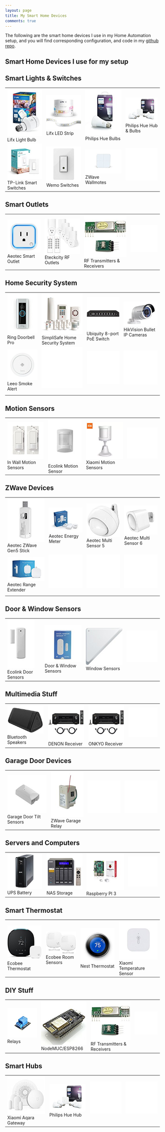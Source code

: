 ```yaml
---
layout: page
title: My Smart Home Devices
comments: true
---
```


The following are the smart home devices I use in my Home Automation setup, and you will find corresponding configuration, and code in my [github repo](https://github.com/skalavala/smarthome).

## Smart Home Devices I use for my setup

<h2>Smart Lights & Switches</h2>
<TABLE>
<TR>
    <TD>
    <a href="http://amzn.to/2pTWaNm"><img src="https://raw.githubusercontent.com/skalavala/skalavala.github.io/master/images/lifx-bulb.jpg" alt="Lifx Light Bulb" /></a><br/>
        Lifx Light Bulb
    </TD>
    <TD>
    <a href="http://amzn.to/2DI7i4P"><img src="https://raw.githubusercontent.com/skalavala/skalavala.github.io/master/images/lifx-led-strip.jpg" alt="Lifx LED Strip" /></a><br/>
        Lifx LED Strip
    </TD>
    <TD>
    <a href="http://amzn.to/2DLfuBi"><img src="https://raw.githubusercontent.com/skalavala/skalavala.github.io/master/images/philips-hue-bulbs.jpg" alt="Philips Hue Bulbs" /></a><br/>
        Philips Hue Bulbs
    </TD>
    <TD>
    <a href="http://amzn.to/2mH7bi8"><img src="https://raw.githubusercontent.com/skalavala/skalavala.github.io/master/images/philips-hue-hub.jpg" alt="Philips Hue Hub & Bulbs" /></a><br/>
        Philips Hue Hub & Bulbs
    </TD>
</TR>
<TR>
    <TD>
    <a href="http://amzn.to/2qeilPx"><img src="https://raw.githubusercontent.com/skalavala/skalavala.github.io/master/images/tplink-smart-switches.jpg" alt="TP-Link Smart Switches" /></a><br/>
        TP-Link Smart Switches
    </TD>
    <TD>
    <a href="http://amzn.to/2pairYc"><img src="https://raw.githubusercontent.com/skalavala/skalavala.github.io/master/images/wemo-light-switches.jpg" alt="Wemo Switches" /></a><br/>
        Wemo Switches
    </TD>
    <TD>
    <a href="http://amzn.to/2DK11G5"><img src="https://raw.githubusercontent.com/skalavala/skalavala.github.io/master/images/wall-mote.jpg" alt="ZWave Wallmotes" /></a><br/>
        ZWave Wallmotes
    </TD>
    <TD><img src="https://raw.githubusercontent.com/skalavala/skalavala.github.io/master/images/blank.jpg"/><br/>&nbsp;</TD>
</TR>
</TABLE>
<h2>Smart Outlets</h2>
<TABLE>
<TR>
    <TD>
    <a href="http://amzn.to/2FKtegl"><img src="https://raw.githubusercontent.com/skalavala/skalavala.github.io/master/images/aeltec-smart-outlet.jpg" alt="Aeotec Smart Outlet" /></a><br/>
        Aeotec Smart Outlet
    </TD>
    <TD>
    <a href="http://amzn.to/2pTIDFA"><img src="https://raw.githubusercontent.com/skalavala/skalavala.github.io/master/images/eteccity-rf-outlets.jpg" alt="Eteckcity RF Outlets" /></a><br/>
        Eteckcity RF Outlets
    </TD>
    <TD>
    <a href="http://amzn.to/2qe8PMo"><img src="https://raw.githubusercontent.com/skalavala/skalavala.github.io/master/images/rf-transeivers.jpg" alt="RF Transmitters & Receivers" /></a><br/>
        RF Transmitters & Receivers
    </TD>
    <TD><img src="https://raw.githubusercontent.com/skalavala/skalavala.github.io/master/images/blank.jpg"/><br/>&nbsp;</TD>
</TR>
</TABLE>
<h2>Home Security System</h2>
<TABLE>
<TR>
    <TD>
    <a href="http://amzn.to/2pVmS6y"><img src="https://raw.githubusercontent.com/skalavala/skalavala.github.io/master/images/ring-doorbell-pro.jpg" alt="Ring Doorbell Pro" /></a><br/>
        Ring Doorbell Pro
    </TD>
    <TD>
    <a href="http://amzn.to/2pTIpyv"><img src="https://raw.githubusercontent.com/skalavala/skalavala.github.io/master/images/simplisafe-home-security.jpg" alt="SimpliSafe Home Security System" /></a><br/>
        SimpliSafe Home Security System
    </TD>
    <TD>
    <a href="http://amzn.to/2uOJxSX"><img src="https://raw.githubusercontent.com/skalavala/skalavala.github.io/master/images/ubiquity-poe-switch.jpg" alt="Ubiquity 8-port PoE Switch" /></a><br/>
        Ubiquity 8-port PoE Switch
    </TD>
    <TD>
    <a href="http://amzn.to/2suiPhT"><img src="https://raw.githubusercontent.com/skalavala/skalavala.github.io/master/images/hikvision-bullet-cameras.jpg" alt="HikVision Bullet IP Cameras" /></a><br/>
        HikVision Bullet IP Cameras
    </TD>
</TR>
<TR>
    <TD>
    <a href="http://amzn.to/2papVuj"><img src="https://raw.githubusercontent.com/skalavala/skalavala.github.io/master/images/leeo-smoke-alert.jpg" alt="Leeo Smoke Alert" /></a><br/>
        Leeo Smoke Alert
    </TD>
    <TD><img src="https://raw.githubusercontent.com/skalavala/skalavala.github.io/master/images/blank.jpg"/><br/>&nbsp;</TD>
    <TD><img src="https://raw.githubusercontent.com/skalavala/skalavala.github.io/master/images/blank.jpg"/><br/>&nbsp;</TD>
    <TD><img src="https://raw.githubusercontent.com/skalavala/skalavala.github.io/master/images/blank.jpg"/><br/>&nbsp;</TD>
</TR>
</TABLE>
<h2>Motion Sensors</h2>
<TABLE>
<TR>
    <TD>
    <a href="http://amzn.to/2pV6SkH"><img src="https://raw.githubusercontent.com/skalavala/skalavala.github.io/master/images/in-wall-motion-sensors.jpg" alt="In Wall Motion Sensors" /></a><br/>
        In Wall Motion Sensors
    </TD>
    <TD>
    <a href="http://amzn.to/2DI5TeJ"><img src="https://raw.githubusercontent.com/skalavala/skalavala.github.io/master/images/ecolink-motion-sensors.jpg" alt="Ecolink Motion Sensor" /></a><br/>
        Ecolink Motion Sensor
    </TD>
    <TD>
    <a href="http://amzn.to/2DKO7aN"><img src="https://raw.githubusercontent.com/skalavala/skalavala.github.io/master/images/xiaomi-motion-sensor.jpg" alt="Xiaomi Motion Sensors" /></a><br/>
        Xiaomi Motion Sensors
    </TD>
    <TD><img src="https://raw.githubusercontent.com/skalavala/skalavala.github.io/master/images/blank.jpg"/><br/>&nbsp;</TD>
</TR>
</TABLE>
<h2>ZWave Devices</h2>
<TABLE>
<TR>
    <TD>
    <a href="http://amzn.to/2pa9uhO"><img src="https://raw.githubusercontent.com/skalavala/skalavala.github.io/master/images/aeltec-zwave-stick.jpg" alt="Aeotec ZWave Gen5 Stick" /></a><br/>
        Aeotec ZWave Gen5 Stick
    </TD>
    <TD>
    <a href="http://amzn.to/2DKyxvU"><img src="https://raw.githubusercontent.com/skalavala/skalavala.github.io/master/images/aeotec-energy-meter.jpg" alt="Aeotec Energy Meter" /></a><br/>
        Aeotec Energy Meter
    </TD>
    <TD>
    <a href="http://amzn.to/2qdYUqa"><img src="https://raw.githubusercontent.com/skalavala/skalavala.github.io/master/images/aeotec-multi-sensor.jpg" alt="Aeotec Multi Sensor 5" /></a><br/>
        Aeotec Multi Sensor 5
    </TD>
    <TD>
    <a href="http://amzn.to/2pV5yOT"><img src="https://raw.githubusercontent.com/skalavala/skalavala.github.io/master/images/aeotec-multi-sensor6.jpg" alt="Aeotec Multi Sensor 6" /></a><br/>
        Aeotec Multi Sensor 6
    </TD>
</TR>
<TR>
    <TD>
    <a href="http://amzn.to/2DKz7cK"><img src="https://raw.githubusercontent.com/skalavala/skalavala.github.io/master/images/range-extender.jpg" alt="Aeotec Range Extender" /></a><br/>
        Aeotec Range Extender
    </TD>
    <TD><img src="https://raw.githubusercontent.com/skalavala/skalavala.github.io/master/images/blank.jpg"/><br/>&nbsp;</TD>
    <TD><img src="https://raw.githubusercontent.com/skalavala/skalavala.github.io/master/images/blank.jpg"/><br/>&nbsp;</TD>
    <TD><img src="https://raw.githubusercontent.com/skalavala/skalavala.github.io/master/images/blank.jpg"/><br/>&nbsp;</TD>
</TR>
</TABLE>
<h2>Door & Window Sensors</h2>
<TABLE>
<TR>
    <TD>
    <a href="http://amzn.to/2DKYfjJ"><img src="https://raw.githubusercontent.com/skalavala/skalavala.github.io/master/images/door-sensors.jpg" alt="Ecolink Door Sensors" /></a><br/>
        Ecolink Door Sensors
    </TD>
    <TD>
    <a href="http://amzn.to/2DKzHHM"><img src="https://raw.githubusercontent.com/skalavala/skalavala.github.io/master/images/door-window-sensors.jpg" alt="Door & Window Sensors" /></a><br/>
        Door & Window Sensors
    </TD>
    <TD>
    <a href="http://amzn.to/2FLRnTI"><img src="https://raw.githubusercontent.com/skalavala/skalavala.github.io/master/images/window-sensor.jpg" alt="Window Sensors" /></a><br/>
        Window Sensors
    </TD>
    <TD><img src="https://raw.githubusercontent.com/skalavala/skalavala.github.io/master/images/blank.jpg"/><br/>&nbsp;</TD>
</TR>
</TABLE>
<h2>Multimedia Stuff</h2>
<TABLE>
<TR>
    <TD>
    <a href="http://amzn.to/2pU2V1Y"><img src="https://raw.githubusercontent.com/skalavala/skalavala.github.io/master/images/bluetooth-speaker.jpg" alt="Bluetooth Speakers" /></a><br/>
        Bluetooth Speakers
    </TD>
    <TD>
    <a href="http://amzn.to/2tVYN4b"><img src="https://raw.githubusercontent.com/skalavala/skalavala.github.io/master/images/denon-receiver.jpg" alt="DENON Receiver" /></a><br/>
        DENON Receiver
    </TD>
    <TD>
    <a href="http://amzn.to/2tVYN4b"><img src="https://raw.githubusercontent.com/skalavala/skalavala.github.io/master/images/denon-receiver.jpg" alt="ONKYO Receiver" /></a><br/>
        ONKYO Receiver
    </TD>
    <TD><img src="https://raw.githubusercontent.com/skalavala/skalavala.github.io/master/images/blank.jpg"/><br/>&nbsp;</TD>
</TR>
</TABLE>
<h2>Garage Door Devices</h2>
<TABLE>
<TR>
    <TD>
    <a href="http://amzn.to/2DHQNWu"><img src="https://raw.githubusercontent.com/skalavala/skalavala.github.io/master/images/garage-tilt-sensor.jpg" alt="Garage Door Tilt Sensors" /></a><br/>
        Garage Door Tilt Sensors
    </TD>
    <TD>
    <a href="http://amzn.to/2pV2wu1"><img src="https://raw.githubusercontent.com/skalavala/skalavala.github.io/master/images/garage-relay.jpg" alt="ZWave Garage Relay" /></a><br/>
        ZWave Garage Relay
    </TD>
    <TD><img src="https://raw.githubusercontent.com/skalavala/skalavala.github.io/master/images/blank.jpg"/><br/>&nbsp;</TD>
    <TD><img src="https://raw.githubusercontent.com/skalavala/skalavala.github.io/master/images/blank.jpg"/><br/>&nbsp;</TD>
</TR>
</TABLE>
<h2>Servers and Computers</h2>
<TABLE>
<TR>
    <TD>
    <a href="http://amzn.to/2DMx2gN"><img src="https://raw.githubusercontent.com/skalavala/skalavala.github.io/master/images/apcups-1500va.jpg" alt="UPS Battery" /></a><br/>
        UPS Battery
    </TD>
    <TD>
    <a href="http://amzn.to/2DI8Coj"><img src="https://raw.githubusercontent.com/skalavala/skalavala.github.io/master/images/qnap-nas.jpg" alt="NAS Storage" /></a><br/>
        NAS Storage
    </TD>
    <TD>
    <a href="http://amzn.to/2p9RVhQ"><img src="https://raw.githubusercontent.com/skalavala/skalavala.github.io/master/images/raspberry-pi3.jpg" alt="Raspberry PI 3" /></a><br/>
        Raspberry PI 3
    </TD>
    <TD><img src="https://raw.githubusercontent.com/skalavala/skalavala.github.io/master/images/blank.jpg"/><br/>&nbsp;</TD>
</TR>
</TABLE>
<h2>Smart Thermostat</h2>
<TABLE>
<TR>
    <TD>
    <a href="http://amzn.to/2FQCsaX"><img src="https://raw.githubusercontent.com/skalavala/skalavala.github.io/master/images/ecobee4-thermostat.jpg" alt="Ecobee Thermostat" /></a><br/>
        Ecobee Thermostat
    </TD>
    <TD>
    <a href="http://amzn.to/2uuPAgl"><img src="https://raw.githubusercontent.com/skalavala/skalavala.github.io/master/images/ecobee-room-sensors.jpg" alt="Ecobee Room Sensors" /></a><br/>
        Ecobee Room Sensors
    </TD>
    <TD>
    <a href="http://amzn.to/2Dgt3rv"><img src="https://raw.githubusercontent.com/skalavala/skalavala.github.io/master/images/nest-thermostat.jpg" alt="Nest Thermostat" /></a><br/>
        Nest Thermostat
    </TD>
    <TD>
    <a href="http://amzn.to/2FQDgN1"><img src="https://raw.githubusercontent.com/skalavala/skalavala.github.io/master/images/xiaomi-temp-sensor.jpg" alt="Xiaomi Temperature Sensor" /></a><br/>
        Xiaomi Temperature Sensor
    </TD>
</TR>
</TABLE>
<h2>DIY Stuff</h2>
<TABLE>
<TR>
    <TD>
    <a href="http://amzn.to/2pTQ1kv"><img src="https://raw.githubusercontent.com/skalavala/skalavala.github.io/master/images/relay.jpg" alt="Relays" /></a><br/>
        Relays
    </TD>
    <TD>
    <a href="http://amzn.to/2pV60wx"><img src="https://raw.githubusercontent.com/skalavala/skalavala.github.io/master/images/esp8266.jpg" alt="NodeMUC/ESP8266" /></a><br/>
        NodeMUC/ESP8266
    </TD>
    <TD>
    <a href="http://amzn.to/2qe8PMo"><img src="https://raw.githubusercontent.com/skalavala/skalavala.github.io/master/images/rf-transeivers.jpg" alt="RF Transmitters & Receivers" /></a><br/>
        RF Transmitters & Receivers
    </TD>
    <TD><img src="https://raw.githubusercontent.com/skalavala/skalavala.github.io/master/images/blank.jpg"/><br/>&nbsp;</TD>
</TR>
</TABLE>
<h2>Smart Hubs</h2>
<TABLE>
<TR>
    <TD>
    <a href="http://amzn.to/2FQmFsz"><img src="https://raw.githubusercontent.com/skalavala/skalavala.github.io/master/images/xiaomi-gateway-kit.jpg" alt="Xiaomi Aqara Gateway" /></a><br/>
        Xiaomi Aqara Gateway
    </TD>
    <TD>
    <a href="http://amzn.to/2mH7bi8"><img src="https://raw.githubusercontent.com/skalavala/skalavala.github.io/master/images/philips-hue-hub.jpg" alt="Philips Hue Hub" /></a><br/>
        Philips Hue Hub
    </TD>
    <TD><img src="https://raw.githubusercontent.com/skalavala/skalavala.github.io/master/images/blank.jpg"/><br/>&nbsp;</TD>
    <TD><img src="https://raw.githubusercontent.com/skalavala/skalavala.github.io/master/images/blank.jpg"/><br/>&nbsp;</TD>
</TR>
</TABLE>
